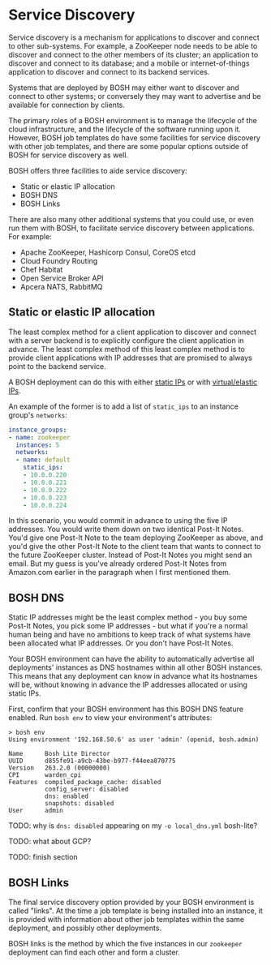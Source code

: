 # Service Discovery

Service discovery is a mechanism for applications to discover and connect to other sub-systems. For example, a ZooKeeper node needs to be able to discover and connect to the other members of its cluster; an application to discover and connect to its database; and a mobile or internet-of-things application to discover and connect to its backend services.

Systems that are deployed by BOSH may either want to discover and connect to other systems; or conversely they may want to advertise and be available for connection by clients.

The primary roles of a BOSH environment is to manage the lifecycle of the cloud infrastructure, and the lifecycle of the software running upon it. However, BOSH job templates do have some facilities for service discovery with other job templates, and there are some popular options outside of BOSH for service discovery as well.

BOSH offers three facilities to aide service discovery:

* Static or elastic IP allocation
* BOSH DNS
* BOSH Links

There are also many other additional systems that you could use, or even run them with BOSH, to facilitate service discovery between applications. For example:

* Apache ZooKeeper, Hashicorp Consul, CoreOS etcd
* Cloud Foundry Routing
* Chef Habitat
* Open Service Broker API
* Apcera NATS, RabbitMQ

## Static or elastic IP allocation

The least complex method for a client application to discover and connect with a server backend is to explicitly configure the client application in advance. The least complex method of this least complex method is to provide client applications with IP addresses that are promised to always point to the backend service.

A BOSH deployment can do this with either [static IPs](/networking/#manual-static-addresses) or with [virtual/elastic IPs](/networking/#virtual-ip-addresses).

An example of the former is to add a list of `static_ips` to an instance group's `networks`:

```yaml hl_lines="6 7 8 9 10 11"
instance_groups:
- name: zookeeper
  instances: 5
  networks:
  - name: default
    static_ips:
    - 10.0.0.220
    - 10.0.0.221
    - 10.0.0.222
    - 10.0.0.223
    - 10.0.0.224
```

In this scenario, you would commit in advance to using the five IP addresses. You would write them down on two identical Post-It Notes. You'd give one Post-It Note to the team deploying ZooKeeper as above, and you'd give the other Post-It Note to the client team that wants to connect to the future ZooKeeper cluster. Instead of Post-It Notes you might send an email. But my guess is you've already ordered Post-It Notes from Amazon.com earlier in the paragraph when I first mentioned them.

## BOSH DNS

Static IP addresses might be the least complex method - you buy some Post-It Notes, you pick some IP addresses - but what if you're a normal human being and have no ambitions to keep track of what systems have been allocated what IP addresses. Or you don't have Post-It Notes.

Your BOSH environment can have the ability to automatically advertise all deployments' instances as DNS hostnames within all other BOSH instances. This means that any deployment can know in advance what its hostnames will be, without knowing in advance the IP addresses allocated or using static IPs.

First, confirm that your BOSH environment has this BOSH DNS feature enabled. Run `bosh env` to view your environment's attributes:

``` hl_lines="10"
> bosh env
Using environment '192.168.50.6' as user 'admin' (openid, bosh.admin)

Name      Bosh Lite Director
UUID      d855fe91-a9cb-43be-b977-f44eea870775
Version   263.2.0 (00000000)
CPI       warden_cpi
Features  compiled_package_cache: disabled
          config_server: disabled
          dns: enabled
          snapshots: disabled
User      admin
```

TODO: why is `dns: disabled` appearing on my `-o local_dns.yml` bosh-lite?

TODO: what about GCP?

TODO: finish section

## BOSH Links

The final service discovery option provided by your BOSH environment is called "links". At the time a job template is being installed into an instance, it is provided with information about other job templates within the same deployment, and possibly other deployments.

BOSH links is the method by which the five instances in our `zookeeper` deployment can find each other and form a cluster.
